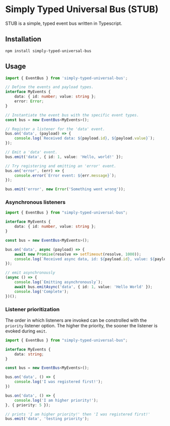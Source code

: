 # Simply Typed Universal Bus (STUB)

STUB is a simple, typed event bus written in Typescript. 

## Installation

`npm install simply-typed-universal-bus`

## Usage

```ts
import { EventBus } from 'simply-typed-universal-bus';

// Define the events and payload types.
interface MyEvents {
    data: { id: number; value: string };
    error: Error;
}

// Instantiate the event bus with the specific event types.
const bus = new EventBus<MyEvents>();

// Register a listener for the 'data' event.
bus.on('data', (payload) => {
    console.log(`Received data: ${payload.id}, ${payload.value}`);
});

// Emit a 'data' event.
bus.emit('data', { id: 1, value: 'Hello, world!' });

// Try registering and emitting an 'error' event.
bus.on('error', (err) => {
    console.error(`Error event: ${err.message}`);
});

bus.emit('error', new Error('Something went wrong'));
```

### Asynchronous listeners

```ts
import { EventBus } from "simply-typed-universal-bus";

interface MyEvents {
    data: { id: number, value: string };
}

const bus = new EventBus<MyEvents>();

bus.on('data', async (payload) => {
    await new Promise(resolve => setTimeout(resolve, 1000));
    console.log(`Received async data, id: ${payload.id}, value: ${payload.value}`);
});

// emit asynchronously
(async () => {
    console.log(`Emitting asynchronously`);
    await bus.emitAsync('data', { id: 1, value: 'Hello World' });
    console.log('Complete');
})();
```

### Listener prioritization

The order in which listeners are invoked can be constrolled with the `priority` listener option. The higher the priority, the sooner the listener is evoked during `emit`. 

```ts
import { EventBus } from "simply-typed-universal-bus";

interface MyEvents {
    data: string;
}

const bus = new EventBus<MyEvents>();

bus.on('data', () => {
    console.log('I was registered first!');
})

bus.on('data', () => {
    console.log('I am higher priority!');
}, { priority: 5 });

// prints 'I am higher priority!' then 'I was registered first!'
bus.emit('data', 'testing priority');
```